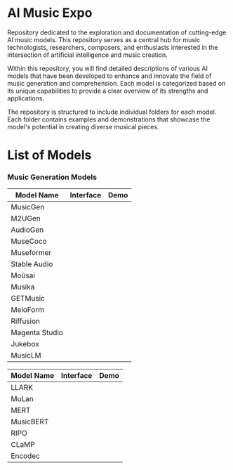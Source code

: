 # AI Music Expo
Repository dedicated to the exploration and documentation of cutting-edge AI music models. This repository serves as a central hub for music technologists, researchers, composers, and enthusiasts interested in the intersection of artificial intelligence and music creation.

Within this repository, you will find detailed descriptions of various AI models that have been developed to enhance and innovate the field of music generation and comprehension. Each model is categorized based on its unique capabilities to provide a clear overview of its strengths and applications.

The repository is structured to include individual folders for each model. Each folder contains examples and demonstrations that showcase the model's potential in creating diverse musical pieces.

# List of Models
### Music Generation Models


| Model Name      | Interface | Demo |
|-----------------|-----------|------|
| MusicGen        |           |      |
| M2UGen          |           |      |
| AudioGen        |           |      |
| MuseCoco        |           |      |
| Museformer      |           |      |
| Stable Audio    |           |      |
| Moûsai          |           |      |
| Musika          |           |      |
| GETMusic        |           |      |
| MeloForm        |           |      |
| Riffusion       |           |      |
| Magenta Studio  |           |      |
| Jukebox         |           |      |
| MusicLM         |           |      |


| Model Name      | Interface | Demo |
|-----------------|-----------|------|
| LLARK           |           |      |
| MuLan           |           |      |
| MERT            |           |      |
| MusicBERT       |           |      |
| RIPO            |           |      |
| CLaMP           |           |      |
| Encodec         |           |      |
